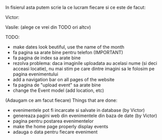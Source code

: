 In fisierul asta putem scrie la ce lucram fiecare si ce este de facut:

Victor:

Vasile:
(alege ce vrei din TODO ori altcv)

TODO:
- make dates look beutiful, use the name of the month
- fa pagina sa arate bine pentru telefon (IMPORTANT)
- fa pagina de index sa arate bine
- rezolva problema: daca imaginile uploadata au acelasi nume (si deci acceasi locatie), nu mai stim pe care dintre imagini sa le folosim pe pagina evenimentului
- add a navigation bar on all pages of the website
- fa pagina de "upload event" sa arate bine
- change the Event model (add location, etc)


(Adaugam ce am facut fiecare)
Things that are done:
- evenimentele pot fi incarcate si salvate in database (by Victor)
- genereaza pagini web din evenimentele din baza de date (by Victor)
- pagina pentru postarea evenimentelor
- make the home page properly display events 
- adauga o data pentru fiecare eveniment 



